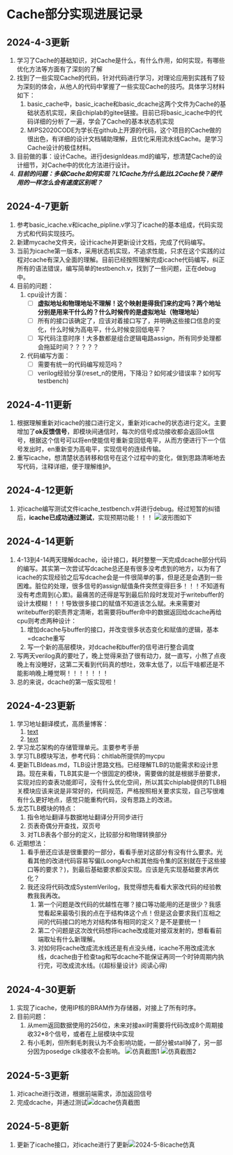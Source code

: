 # Cache部分实现进展记录

## 2024-4-3更新
1. 学习了Cache的基础知识，对Cache是什么，有什么作用，如何实现，有哪些优化方法等方面有了深刻的了解
2. 找到了一些实现Cache的代码，针对代码进行学习，对理论应用到实践有了较为深刻的体会，从他人的代码中掌握了一些实现Cache的技巧。具体学习材料如下：
   1. basic_cache中，basic_icache和basic_dcache这两个文件为Cache的基础状态机实现，来自chiplab的gitee链接。目前已将basic_icache中的代码详细的分析了一遍，学会了Cache的基本状态机实现
   2. MIPS2020CODE为学长在github上开源的代码，这个项目的Cache做的很出色，有详细的设计文档辅助理解，且优化采用流水线Cache。是学习Cache设计的极佳材料。
3. 目前做的事：设计Cache。进行designIdeas.md的编写，想清楚Cache的设计细节，对Cache中的优化方法进行设计。
4. ***目前的问题：多级Cache如何实现？L1Cache为什么能比L2Cache快？硬件用的一样怎么会有速度区别呢？***

## 2024-4-7更新
1. 参考basic_icache.v和icache_pipline.v学习了icache的基本组成，代码实现方式和代码实现技巧。
2. 新建mycache文件夹，设计icache并更新设计文档，完成了代码编写。
3. 当前为icache第一版本，采用状态机实现，不追求性能，只求在这个实践的过程对cache有深入全面的理解。目前已经按照理解完成icache代码编写，纠正所有的语法错误，编写简单的testbench.v，找到了一些问题，正在debug中。
4. 目前的问题：
   1. cpu设计方面：
      - [ ] **虚拟地址和物理地址不理解！这个映射是得我们来约定吗？两个地址分别是用来干什么的？什么时候传的是虚拟地址（物理地址）**
      - [ ] 所有的接口该确定了，应该对着接口写了，并明确这些接口信息的变化，什么时候为高电平，什么时候变回低电平？
      - [ ] 写代码注意时序！大多数都是组合逻辑电路assign，所有同步处理都会拖延时间？？？？？
   2. 代码编写方面：
      - [ ] 需要有统一的代码编写规范吗？
      - [ ] verilog经验分享(reset_n的使用，下降沿？如何减少错误率？如何写testbench)

## 2024-4-11更新
1. 根据理解重新对icache的接口进行定义，重新对icache的状态进行定义。主要增加了**ok反馈信号**，即模块间通信时，每次的信号成功接收都会返回ok信号，根据这个信号可以将en使能信号重新变回低电平，从而方便进行下一个信号发出时，en重新变为高电平，实现信号的连续传输。
2. 重写icache，想清楚状态转移和信号在这个过程中的变化，做到思路清晰地去写代码，注释详细，便于理解维护。


## 2024-4-12更新
1. 对icache编写测试文件icache_testbench.v并进行debug。经过短暂的纠错后，**icache已成功通过测试**，实现预期功能！！！
   ![波形图如下](./myCache/pictures/icache_simulation.png)

## 2024-4-14更新
1. 4-13到4-14两天理解dcache，设计接口，耗时整整一天完成dcache部分代码的编写。其实第一次尝试写dcache总还是有很多没考虑到的地方，以为有了icache的实现经验之后写dcache会是一件很简单的事，但是还是会遇到一些困难。脏位的处理，很多信号的assign赋值条件突然变得巨多！！！不知道有没有考虑周到(心累)。最痛苦的还得是写到最后阶段时发现对于writebuffer的设计太模糊！！！导致很多接口的赋值不知道该怎么赋。未来需要对writebuffer的职责界定清晰，若需要将buffer命中的数据返回给dcache再给cpu则考虑两种设计：
   1. 增加dcache与buffer的接口，并改变很多状态变化和赋值的逻辑，基本=dcache重写
   2. 写一个新的高层模块，对dcache和buffer的信号进行整合调度
2. 写两天verilog真的要吐了，晚上觉得来劲了很有动力，就一直写，小熬了点夜晚上有没睡好，这第二天看到代码真的想吐，效率太低了，以后干啥都还是不能影响晚上睡觉啊！！！！！！！
3. 总的来说，dcache的第一版实现啦！

## 2024-4-23更新
1. 学习地址翻译模式，高质量博客：
   1. [text](https://www.51cto.com/article/745664.html)
   2. [text](https://foxsen.github.io/archbase/sec-privileged-ISA.html#sec-memory-management)
2. 学习龙芯架构的存储管理单元。主要参考手册
3. 学习TLB模块写法，参考代码：chitlab所提供的mycpu
4. 更新TLBIdeas.md，TLB设计思路文档。已经理解TLB的功能需求和设计思路。现在来看，TLB其实是一个很固定的模块，需要做的就是根据手册要求，实现对应的查表功能即可，没有什么优化空间，所以其实chiplab提供的TLB相关模块应该来说是非常好的，代码规范，严格按照相关要求实现，自己写很难有什么更好地点，感觉只能重构代码，没有思路上的改进。
5. 龙芯TLB模块的特点：
   1. 指令地址翻译与数据地址翻译分开同步进行
   2. 页表奇偶分开查找，双页号
   3. 对TLB表各个部分的定义，比较部分和物理转换部分
6. 近期想法：
   1. 看手册还应该是很重要的一部分，看看手册对这部分有没有什么要求。光看其他的改进代码容易写偏(LoongArch和其他指令集的区别就在于这些接口等的要求？)，到最后基础要求都没实现。应该是先实现基础要求再优化？
   2. 我还没将代码改成SystemVerilog，我觉得想先看看大家改代码的经验教教我我再改。
      1. 第一个问题是改代码的优越性在哪？接口等功能用的还是很少？我感觉看起来最吸引我的点在于结构体这个点！但是这会要求我们互相之间的代码接口的地方对结构体有相同的定义？是不是要统一！
      2. 第二个问题是这次改代码想将icache改成能对接双发射的，想看看前端取址有什么新理解。
      3. 对如何将cache改成流水线还是有点没头绪，icache不用改成流水线，dcache由于检查tag和写dcache不能保证再同一个时钟周期内执行完，可改成流水线。(《超标量设计》阅读心得)

## 2024-4-30更新
1. 实现了icache，使用IP核的BRAM作为存储器，对接上了所有时序。
2. 目前问题：
   1. 从mem返回数据使用的256位，未来对接axi时需要将代码改成8个周期接收32*8个信号，或者在上层模块中实现
   2. 有小毛刺，但所剩毛刺我认为不会影响功能，一部分被stall掉了，另一部分因为posedge clk接收不会影响。
![仿真截图1](./myCache/pictures/仿真截图1.png)
![仿真截图2](./myCache/pictures/仿真截图2.png)

## 2024-5-3更新
1. 对icache进行改进，根据前端需求，添加返回信号
2. 完成dcache，并通过测试![dcache仿真截图](./myCache/pictures/dcache仿真截图.png)


## 2024-5-8更新
1. 更新了icache接口，对icache进行了更新![2024-5-8icache仿真](./myCache/pictures/2024-5-8icache仿真.png)